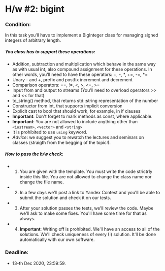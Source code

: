# H/w #2: bigint

### Condition:
In this task you'll have to implement a BigInteger class for managing signed integers of arbitrary length.

##### You class has to support these operations:
+ Addition, subtraction and multiplication which behave in the same way as with usual int, also compound assignment for these operations. In other words, you'll need to have these operators: +, -, *, +=, -=, *=
+ Unary - and +, prefix and postfix increment and decrement
+ Comparison operators: ==, !=, <, >, <=, >=
+ Input from and output to streams (You'll need to overload operators >> and << for that)
+ to_string() method, that returns std::string representation of the number
+ Constructor from int, that supports implicit conversion
+ Explicit cast to bool that should work, for example, in if clauses
+ **Important**: Don't forget to mark methods as const, where applicable.
+ **Important**: You are not allowed to include anything other than `<iostream>`, `<vector>` and `<string>`
+ It is prohibited to use `using` keyword.
+ *Advice*: we suggest you to rewatch the lectures and seminars on classes (straigth from the begging of the topic!).

##### How to pass the h/w check:
+ 1) You are given with the template. You must write the code strictrly inside this file. You are not allowed to change the class name nor change the file name.
+ 2) In a few days we'll post a link to Yandex Contest and you'll be able to submit the solution and check it on our tests.
+ 3) After your solution passes the tests, we'll review the code. Maybe we'll ask to make some fixes. You'll have some time for that as always.
+ 4) **Important**: Writing off is prohibited. We'll have an access to all of the solutions. We'll check uniqueness of every (!) solution. It'll be done automatically with our own software.

### Deadline:
+ 13-th Dec 2020, 23:59:59.

